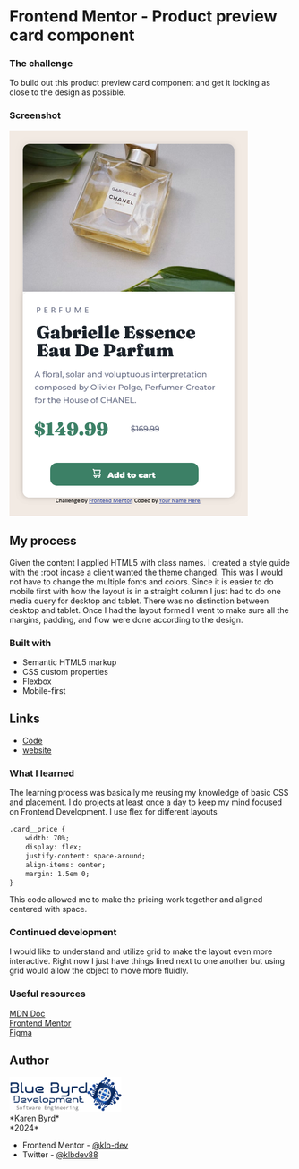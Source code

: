 # Frontend Mentor - Product preview card component

### The challenge
To build out this product preview card component and get it looking as close to the design as possible.

### Screenshot

![Product Preview Card](./images/Frontend%20Mentor%20Product%20preview%20card%20component.png)

## My process
Given the content I applied HTML5 with class names. I created a style guide with the :root incase a client wanted the theme changed. This was I would not have to change the multiple fonts and colors. Since it is easier to do mobile first with how the layout is in a straight column I just had to do one media query for desktop and tablet. There was no distinction between desktop and tablet. Once I had the layout formed I went to make sure all the margins, padding, and flow were done according to the design.

### Built with

- Semantic HTML5 markup
- CSS custom properties
- Flexbox
- Mobile-first


## Links
- [Code](https://github.com/klb-dev/productPreviewCard)
- [website](https://fmproductreviewcard.netlify.app/)


### What I learned

The learning process was basically me reusing my knowledge of basic CSS and placement. I do projects at least once a day to keep my mind focused on Frontend Development. I use flex for different layouts

```
.card__price {
    width: 70%;
    display: flex;
    justify-content: space-around;
    align-items: center;
    margin: 1.5em 0;
}

```
This code allowed me to make the pricing work together and aligned centered with space.


### Continued development

I would like to understand and utilize grid to make the layout even more interactive. Right now I just have things lined next to one another but using grid would allow the object to move more fluidly.


### Useful resources

[MDN Doc](https://developer.mozilla.org/en-US/docs/Web/CSS)
<br>
[Frontend Mentor](https://www.frontendmentor.io/)
<br>
[Figma](https://www.figma.com/)

## Author
<img src="./images/BBD-logo.png" alt="Blue Byrd Development logo" width="200px">
<br>
*Karen Byrd*
<br>
*2024*


- Frontend Mentor - [@klb-dev](https://www.frontendmentor.io/home)
- Twitter - [@klbdev88](https://twitter.com/klbdev88)
